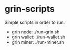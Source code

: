 # grin-scripts

Simple scripts in order to run:

* grin node: ./run-grin.sh
* grin wallet: ./run-wallet.sh
* grin miner: ./run-miner.sh
